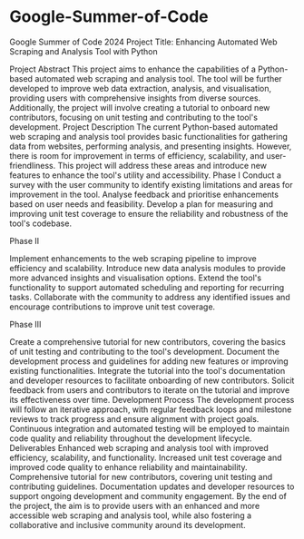 # Google-Summer-of-Code
Google Summer of Code 2024
Project Title: Enhancing Automated Web Scraping and Analysis Tool with Python

Project Abstract
This project aims to enhance the capabilities of a Python-based automated web scraping and analysis tool. The tool will be further developed to improve web data extraction, analysis, and visualisation, providing users with comprehensive insights from diverse sources. Additionally, the project will involve creating a tutorial to onboard new contributors, focusing on unit testing and contributing to the tool's development.
Project Description
The current Python-based automated web scraping and analysis tool provides basic functionalities for gathering data from websites, performing analysis, and presenting insights. However, there is room for improvement in terms of efficiency, scalability, and user-friendliness. This project will address these areas and introduce new features to enhance the tool's utility and accessibility.
Phase I
Conduct a survey with the user community to identify existing limitations and areas for improvement in the tool.
Analyse feedback and prioritise enhancements based on user needs and feasibility.
Develop a plan for measuring and improving unit test coverage to ensure the reliability and robustness of the tool's codebase.


Phase II

Implement enhancements to the web scraping pipeline to improve efficiency and scalability.
Introduce new data analysis modules to provide more advanced insights and visualisation options.
Extend the tool's functionality to support automated scheduling and reporting for recurring tasks.
Collaborate with the community to address any identified issues and encourage contributions to improve unit test coverage.


Phase III

Create a comprehensive tutorial for new contributors, covering the basics of unit testing and contributing to the tool's development.
Document the development process and guidelines for adding new features or improving existing functionalities.
Integrate the tutorial into the tool's documentation and developer resources to facilitate onboarding of new contributors.
Solicit feedback from users and contributors to iterate on the tutorial and improve its effectiveness over time.
Development Process
The development process will follow an iterative approach, with regular feedback loops and milestone reviews to track progress and ensure alignment with project goals. Continuous integration and automated testing will be employed to maintain code quality and reliability throughout the development lifecycle.
Deliverables
Enhanced web scraping and analysis tool with improved efficiency, scalability, and functionality.
Increased unit test coverage and improved code quality to enhance reliability and maintainability.
Comprehensive tutorial for new contributors, covering unit testing and contributing guidelines.
Documentation updates and developer resources to support ongoing development and community engagement.
By the end of the project, the aim is to provide users with an enhanced and more accessible web scraping and analysis tool, while also fostering a collaborative and inclusive community around its development.
